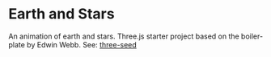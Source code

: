 # Earth and Stars

An animation of earth and stars. Three.js starter project based on the boiler-plate by Edwin Webb.
See:
[three-seed](https://github.com/edwinwebb/three-seed/blob/master/LICENSE)
